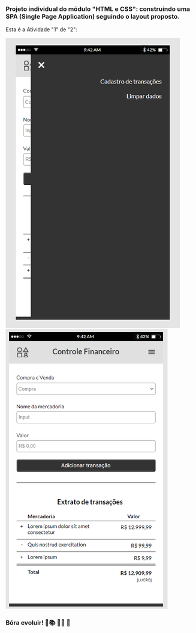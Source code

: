 ### Projeto individual do módulo "HTML e CSS": construindo uma SPA (Single Page Application) seguindo o layout proposto.  

Esta é a Atividade "1" de "2":    

![](img-Readme.md/smartphone%20with%20navigation%20active.png)  
![](img-Readme.md/smartphone.png)  

### Bóra evoluir! 🚀:books: 	:man_technologist:  :raised_hands:
